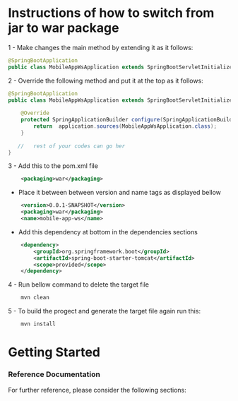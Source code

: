 # Instructions of how to switch from jar to war package
1 - Make changes the main method by extending it as it follows:

```java
@SpringBootApplication
public class MobileAppWsApplication extends SpringBootServletInitializer {}
```
2 - Override the following method and put it at the top  as it follows:

```java
@SpringBootApplication
public class MobileAppWsApplication extends SpringBootServletInitializer {
    
    @Override
    protected SpringApplicationBuilder configure(SpringApplicationBuilder application){
        return	application.sources(MobileAppWsApplication.class);
    }
    
   //   rest of your codes can go her
}
```
3 - Add this to the pom.xml file 

```xml 
    <packaging>war</packaging>
```

- Place it between between version and name tags as displayed bellow

```xml 
    <version>0.0.1-SNAPSHOT</version>
    <packaging>war</packaging>
    <name>mobile-app-ws</name>
```

- Add this dependency at bottom in the dependencies sections

```xml 
    <dependency>
        <groupId>org.springframework.boot</groupId>
        <artifactId>spring-boot-starter-tomcat</artifactId>
        <scope>provided</scope>
    </dependency>
```

4 - Run bellow command to delete the target file 

```bash
    mvn clean
```
5 - To build the progect and generate the target file again run this: 

```bash
    mvn install
```
# Getting Started

### Reference Documentation
For further reference, please consider the following sections: